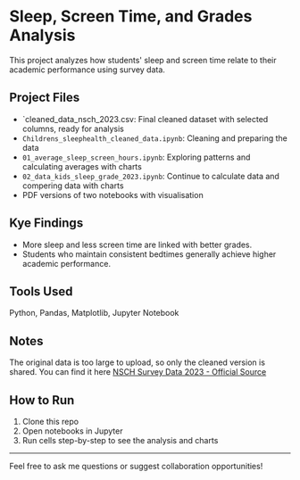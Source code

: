 # Sleep, Screen Time, and Grades Analysis
This project analyzes how students' sleep and screen time relate to their academic performance using survey data.

## Project Files
- `cleaned_data_nsch_2023.csv: Final cleaned dataset with selected columns, ready for analysis
- `Childrens_sleephealth_cleaned_data.ipynb`: Cleaning and preparing the data
- `01_average_sleep_screen_hours.ipynb`: Exploring patterns and calculating averages with charts
- `02_data_kids_sleep_grade_2023.ipynb`: Continue to calculate data and compering data with charts
-  PDF versions of two notebooks with visualisation

## Kye Findings
- More sleep and less screen time are linked with better grades.
- Students who maintain consistent bedtimes generally achieve higher academic performance.

## Tools Used
Python, Pandas, Matplotlib, Jupyter Notebook

## Notes
The original data is too large to upload, so only the cleaned version is shared. You can find it here [NSCH Survey Data 2023 - Official Source](https://www.kaggle.com/datasets/abthecreator/childrens-health-nsch-2023-survey-data)

## How to Run

1. Clone this repo  
2. Open notebooks in Jupyter
3. Run cells step-by-step to see the analysis and charts

---

Feel free to ask me questions or suggest collaboration opportunities!
